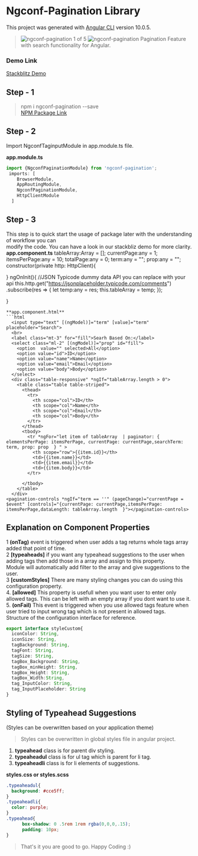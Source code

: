 # Ngconf-Pagination Library

This project was generated with [Angular CLI](https://github.com/angular/angular-cli) version 10.0.5.
> ![ngconf-pagination](https://img.icons8.com/flat_round/48/000000/wide-long-left-arrow.png "Prev Page")  1 of 5 ![ngconf-pagination](https://img.icons8.com/flat_round/48/000000/wide-long-right-arrow.png "Next Page") Pagination Feature with search functionality for Angular.  


### Demo Link   
[Stackblitz Demo](https://stackblitz.com/edit/ngconf-pagination "ngconf-pagination Demo") 

## Step - 1

> npm i ngconf-pagination --save  
[NPM Package Link](https://www.npmjs.com/package/ngconf-pagination "ngconf-pagination")  

## Step - 2  
Import NgconfTaginputModule in app.module.ts file.  

**app.module.ts**
```typescript
import {NgconfPaginationModule} from 'ngconf-pagination';
 imports: [
    BrowserModule,
    AppRoutingModule,
    NgconfPaginationModule,
    HttpClientModule
  ]
```

## Step - 3
This step is to quick start the usage of package later with the understanding of workflow you can  
modify the code. You can have a look in our stackbliz demo for more clarity.  
**app.component.ts**
  tableArray:Array<any> = [];
  currentPage:any = 1;
  itemsPerPage:any = 10;
  totalPage:any = 0;
  term:any = "";
  prop:any = "";
  constructor(private http: HttpClient){

  } 
  ngOnInit(){
  //JSON Typicode dummy data API you can replace with your api
  this.http.get("https://jsonplaceholder.typicode.com/comments")
  .subscribe(res => {
     let temp:any = res;
     this.tableArray = temp;
  });
    
  }
```
**app.component.html**
```html
  <input type="text" [(ngModel)]="term" [value]="term" placeholder="Search">
  <br>
  <label class="mt-3" for="fill">Searh Based On:</label>
  <select class="ml-2" [(ngModel)]="prop" id="fill">
    <option  value="" selected>All</option>
    <option value="id">ID</option>
    <option value="name">Name</option>
    <option value="email">Email</option>
    <option value="body">Body</option>
  </select>
  <div class="table-responsive" *ngIf="tableArray.length > 0">
    <table class="table table-striped">
      <thead>
        <tr>
          <th scope="col">ID</th>
          <th scope="col">Name</th>
          <th scope="col">Email</th>
          <th scope="col">Body</th>
        </tr>
      </thead>
      <tbody>
        <tr *ngFor="let item of tableArray  | paginator: { elementsPerPage: itemsPerPage, currentPage: currentPage,searchTerm: term, prop: prop  } " >
          <th scope="row">{{item.id}}</th>
          <td>{{item.name}}</td>
          <td>{{item.email}}</td>
          <td>{{item.body}}</td>
        </tr>
        
      </tbody>
    </table>
  </div>
<pagination-controls *ngIf="term == ''" (pageChange)="currentPage = $event" [controls]="{currentPage: currentPage,itemsPerPage: itemsPerPage,dataLength: tableArray.length  }"></pagination-controls>
```

## Explanation on Component Properties  
1 **(onTag)** event is triggered when user adds a tag returns whole tags array added that point of time.  
2 **[typeaheads]** if you want any typeahead suggestions to the user when adding tags then add those in a array and assign to this property.  
Module will automatically add filter to the array and give suggestions to the user.  
3 **[customStyles]** There are many styling changes you can do using this configuration property.  
4. **[allowed]** This property is usefull when you want user to enter only allowed tags. This can be left with an empty array if you dont want to use it.  
5. **(onFail)** This event is triggered when you use allowed tags feature when user tried to input wrong tag which is not present in allowed tags.  
Structure of the configuration interface for reference.
```typescript
export interface styleCustom{
  iconColor: String,
  iconSize: String,
  tagBackground: String,
  tagFont: String,
  tagSize: String,
  tagBox_Background: String,
  tagBox_minHeight: String,
  tagBox_Height: String,
  tagBox_Width:String,
  tag_InputColor: String,
  tag_InputPlaceholder: String
}
```

## Styling of Typeahead Suggestions  
(Styles can be overwritten based on your application theme)   
> Styles can be overwritten in global styles file in angular project.  
1. **typeahead** class is for parent div styling.  
2. **typeaheadul** class is for ul tag which is parent for li tag.
3. **typeaheadli** class is for li elements of suggestions.  

**styles.css or styles.scss**
```css
.typeaheadul{
  background: #cce5ff;
}
.typeaheadli{
  color: purple;
}
.typeahead{
      box-shadow: 0 .5rem 1rem rgba(0,0,0,.15);
      padding: 10px;
}
```
> That's it you are good to go. Happy Coding :)
